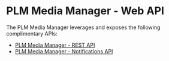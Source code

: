 # PLM Media Manager - Web API

The PLM Media Manager leverages and exposes the following complimentary APIs:

  * [PLM Media Manager - REST API](./documentation/rest-api/README.md)
  * [PLM Media Manager - Notifications API](./documentation/notifications-api/README.md)
